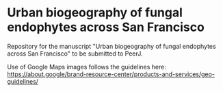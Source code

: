 # Urban biogeography of fungal endophytes across San Francisco

Repository for the manuscript "Urban biogeography of fungal endophytes across San Francisco" to be submitted to PeerJ.

Use of Google Maps images follows the guidelines here:    
https://about.google/brand-resource-center/products-and-services/geo-guidelines/